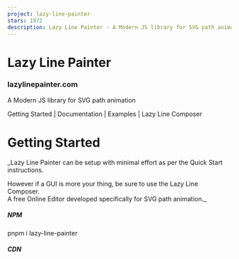 ```yaml
---
project: lazy-line-painter
stars: 1972
description: Lazy Line Painter - A Modern JS library for SVG path animation
---
```


Lazy Line Painter
=================

### lazylinepainter.com

A Modern JS library for SVG path animation

Getting Started | Documentation | Examples | Lazy Line Composer

  
  

Getting Started
===============

_Lazy Line Painter can be setup with minimal effort as per the Quick Start instructions.  
  
However if a GUI is more your thing, be sure to use the Lazy Line Composer.  
A free Online Editor developed specifically for SVG path animation._

  

##### NPM  

pnpm i lazy\-line\-painter

##### CDN  

<script src\="https://cdn.jsdelivr.net/npm/lazy-line-painter@2.0.3/lib/lazy-line-painter-2.0.3.min.js"\></script\>

##### DOWNLOAD  

<script src\="./libs/lazylinepainter-2.0.3.js"\></script\>

  
  

### Quick Start

The most basic, no-frills implementation;

// import LazyLinePainter
import LazyLinePainter from "lazy-line-painter";

// select your svg
const el \= document.querySelector("#my-svg");

// initialise & configure LazyLinePainter
const myAnimation \= new LazyLinePainter(el, { strokeWidth: 10 });

// paint! :)
myAnimation.paint();

  
  

Documentation
=============

  

### Configuration

##### Configure on initialisation

On initialise you can pass lazylinepainter a config object as an argument containing the attritubes you wish to alter across the entire svg.  
All config properties are optional.  
Style attributes set in the config will override css styles.

const config \= {

	// style properties
	'strokeWidth'     // Adjust width of stroke
	'strokeColor'     // Adjust stroke color
	'strokeCap'       // Adjust stroke cap  - butt  | round | square
	'strokeJoin'      // Adjust stroke join - miter | round | bevel
	'strokeOpacity'   // Adjust stroke opacity 0 - 1
	'strokeDash'      // Adjust stroke dash - '5, 5'

	// animation properties
	'delay'           // Delay before animation starts
	'reverse'         // reverse playback
	'ease'            // penner easing - easeExpoOut / easeExpoInOut / easeExpoIn etc
	'repeat'          // number of additional plays, -1 for loop
}

const svg \= document.querySelector('#my-svg')
const myAnimation \= new LazyLinePainter(svg, config)

  

##### Configure individual paths

Data attributes can be used to configure style & animation properties on individual paths in the SVG.  
Data attributes will override both css styles & initialisation config style attributes.  

<path 

  // style 
  data-llp-stroke-width="10"
  data-llp-stroke-color="#000000"
  data-llp-stroke-opacity="0.5" 
  data-llp-stroke-cap="rounded" 
  data-llp-stroke-join="mitre" 

  // animation
  data-llp-stroke-dash="\[2,2\]" 
  data-llp-duration="200" // (ms)
  data-llp-delay="200" // delay offset from start of timeline (ms)
  data-llp-reverse="true" (default = "false") 
  data-llp-ease="easeInOutQuad" (default = 'easeLinear') 

  />

  
  

### API Reference

#### Methods

**Paint** - accepts optional playback arguments - reverse, ease, delay

const reverse \= true;
const ease \= "easeExpoOut";
const delay \= 200;
myAnimation.paint({ reverse, ease, delay });

**Erase** - paint can still be called on the element after it has been erased;

myAnimation.erase();

**Pause**

myAnimation.pause();

**Resume**

myAnimation.resume();

**Progress**

// set - \[0 - 1\]
myAnimation.progress(value);

// get
const progress \= myAnimation.progress();
console.log(progress);

**Destroy** - destroys svg & lazyline instance

myAnimation.destroy();

  
  

#### Events

##### Handle events across entire animation

myAnimation.on("start", () \=> {});
myAnimation.on("update", () \=> {});
myAnimation.on("complete", () \=> {});

##### Handle all events

Called for each shape animated within the svg.  
event argument contains shape properties.

myAnimation.on('start:all', (event) \=> {});
myAnimation.on('update:all', (event) \=> { console.log(event.progress); // \[0-1\] });
myAnimation.on('complete:all', (event) \=> {});

##### Handle targeted events.

Listen to events on specific shapes by adding the shape-id after the colon.  
event argument contains shape properties.

myAnimation.on("start:id", (event) \=> {});
myAnimation.on("update:id", (event) \=> {});
myAnimation.on("complete:id", (event) \=> {});

##### Timeline playback events

myAnimation.on("pause", () \=> {});
myAnimation.on("resume", () \=> {});
myAnimation.on("erase", () \=> {});

  
  

Examples
========

-   Hello World Example
-   Event Example
-   Set Example
-   Playback Options

  
  

Changelog
---------

_Refer to Release notes for entire Changelog_

  
  

Author
------

https://merriment.info/
